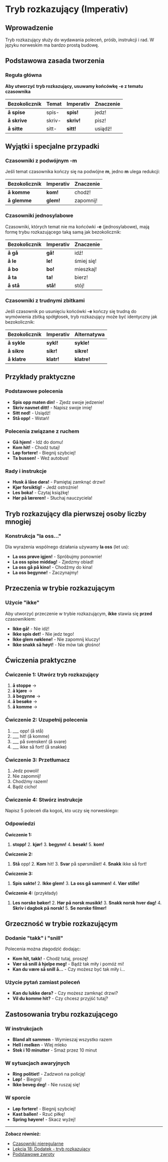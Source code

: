# Tryb rozkazujący (Imperativ)

## Wprowadzenie

Tryb rozkazujący służy do wydawania poleceń, próśb, instrukcji i rad. W języku norweskim ma bardzo prostą budowę.

## Podstawowa zasada tworzenia

### Reguła główna
**Aby utworzyć tryb rozkazujący, usuwamy końcówkę -e z tematu czasownika**

| Bezokolicznik | Temat | Imperativ | Znaczenie |
|---------------|-------|-----------|-----------|
| **å spise** | spis- | **spis!** | jedz! |
| **å skrive** | skriv- | **skriv!** | pisz! |
| **å sitte** | sitt- | **sitt!** | usiądź! |

## Wyjątki i specjalne przypadki

### Czasowniki z podwójnym -m
Jeśli temat czasownika kończy się na podwójne **m**, jedno **m** ulega redukcji:

| Bezokolicznik | Imperativ | Znaczenie |
|---------------|-----------|-----------|
| **å komme** | **kom!** | chodź! |
| **å glemme** | **glem!** | zapomnij! |

### Czasowniki jednosylabowe
Czasowniki, których temat nie ma końcówki **-e** (jednosylabowe), mają formę trybu rozkazującego taką samą jak bezokolicznik:

| Bezokolicznik | Imperativ | Znaczenie |
|---------------|-----------|-----------|
| **å gå** | **gå!** | idź! |
| **å le** | **le!** | śmiej się! |
| **å bo** | **bo!** | mieszkaj! |
| **å ta** | **ta!** | bierz! |
| **å stå** | **stå!** | stój! |

### Czasowniki z trudnymi zbitkami
Jeśli czasownik po usunięciu końcówki **-e** kończy się trudną do wymówienia zbitką spółgłosek, tryb rozkazujący może być identyczny jak bezokolicznik:

| Bezokolicznik | Imperativ | Alternatywa |
|---------------|-----------|-------------|
| **å sykle** | **sykl!** | **sykle!** |
| **å sikre** | **sikr!** | **sikre!** |
| **å klatre** | **klatr!** | **klatre!** |

## Przykłady praktyczne

### Podstawowe polecenia
- **Spis opp maten din!** - Zjedz swoje jedzenie!
- **Skriv navnet ditt!** - Napisz swoje imię!
- **Sitt ned!** - Usiądź!
- **Stå opp!** - Wstań!

### Polecenia związane z ruchem
- **Gå hjem!** - Idź do domu!
- **Kom hit!** - Chodź tutaj!
- **Løp fortere!** - Biegnij szybciej!
- **Ta bussen!** - Weź autobus!

### Rady i instrukcje
- **Husk å låse døra!** - Pamiętaj zamknąć drzwi!
- **Kjør forsiktig!** - Jedź ostrożnie!
- **Les boka!** - Czytaj książkę!
- **Hør på læreren!** - Słuchaj nauczyciela!

## Tryb rozkazujący dla pierwszej osoby liczby mnogiej

### Konstrukcja "la oss..."
Dla wyrażenia wspólnego działania używamy **la oss** (let us):

- **La oss prøve igjen!** - Spróbujmy ponownie!
- **La oss spise middag!** - Zjedzmy obiad!
- **La oss gå på kino!** - Chodźmy do kina!
- **La oss begynne!** - Zaczynajmy!

## Przeczenia w trybie rozkazującym

### Użycie "ikke"
Aby utworzyć przeczenie w trybie rozkazującym, **ikke** stawia się **przed** czasownikiem:

- **Ikke gå!** - Nie idź!
- **Ikke spis det!** - Nie jedz tego!
- **Ikke glem nøklene!** - Nie zapomnij kluczy!
- **Ikke snakk så høyt!** - Nie mów tak głośno!

## Ćwiczenia praktyczne

### Ćwiczenie 1: Utwórz tryb rozkazujący
1. **å stoppe** →
2. **å kjøre** →
3. **å begynne** →
4. **å besøke** →
5. **å komme** →

### Ćwiczenie 2: Uzupełnij polecenia
1. ___ opp! (å stå)
2. ___ hit! (å komme)
3. ___ på svensken! (å svare)
4. ___ ikke så fort! (å snakke)

### Ćwiczenie 3: Przetłumacz
1. Jedz powoli!
2. Nie zapomnij!
3. Chodźmy razem!
4. Bądź cicho!

### Ćwiczenie 4: Stwórz instrukcje
Napisz 5 poleceń dla kogoś, kto uczy się norweskiego:

### Odpowiedzi

**Ćwiczenie 1:**
1. **stopp!** 2. **kjør!** 3. **begynn!** 4. **besøk!** 5. **kom!**

**Ćwiczenie 2:**
1. **Stå** opp! 2. **Kom** hit! 3. **Svar** på spørsmålet! 4. **Snakk** ikke så fort!

**Ćwiczenie 3:**
1. **Spis sakte!** 2. **Ikke glem!** 3. **La oss gå sammen!** 4. **Vær stille!**

**Ćwiczenie 4:** (przykłady)
1. **Les norske bøker!** 2. **Hør på norsk musikk!** 3. **Snakk norsk hver dag!** 4. **Skriv i dagbok på norsk!** 5. **Se norske filmer!**

## Grzeczność w trybie rozkazującym

### Dodanie "takk" i "snill"
Polecenia można złagodzić dodając:

- **Kom hit, takk!** - Chodź tutaj, proszę!
- **Vær så snill å hjelpe meg!** - Bądź tak miły i pomóż mi!
- **Kan du være så snill å...** - Czy możesz być tak miły i...

### Użycie pytań zamiast poleceń
- **Kan du lukke døra?** - Czy możesz zamknąć drzwi?
- **Vil du komme hit?** - Czy chcesz przyjść tutaj?

## Zastosowania trybu rozkazującego

### W instrukcjach
- **Bland alt sammen** - Wymieszaj wszystko razem
- **Hell i melken** - Wlej mleko
- **Stek i 10 minutter** - Smaż przez 10 minut

### W sytuacjach awaryjnych
- **Ring politiet!** - Zadzwoń na policję!
- **Løp!** - Biegnij!
- **Ikke beveg deg!** - Nie ruszaj się!

### W sporcie
- **Løp fortere!** - Biegnij szybciej!
- **Kast ballen!** - Rzuć piłkę!
- **Spring høyere!** - Skacz wyżej!

---
**Zobacz również:**
- [Czasowniki nieregularne](czasowniki-nieregularne.md)
- [Lekcja 18: Dodatek - tryb rozkazujący](../lekcje-zaawansowane/lekcja-18.md)
- [Podstawowe zwroty](../slownictwo/podstawowe-zwroty.md)
